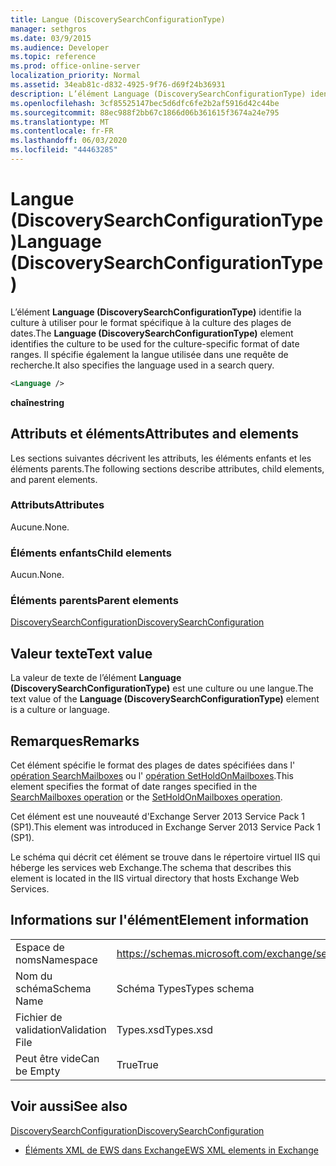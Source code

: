 ```yaml
---
title: Langue (DiscoverySearchConfigurationType)
manager: sethgros
ms.date: 03/9/2015
ms.audience: Developer
ms.topic: reference
ms.prod: office-online-server
localization_priority: Normal
ms.assetid: 34eab81c-d832-4925-9f76-d69f24b36931
description: L’élément Language (DiscoverySearchConfigurationType) identifie la culture à utiliser pour le format spécifique à la culture des plages de dates. Il spécifie également la langue utilisée dans une requête de recherche.
ms.openlocfilehash: 3cf85525147bec5d6dfc6fe2b2af5916d42c44be
ms.sourcegitcommit: 88ec988f2bb67c1866d06b361615f3674a24e795
ms.translationtype: MT
ms.contentlocale: fr-FR
ms.lasthandoff: 06/03/2020
ms.locfileid: "44463285"
---
```

# <a name="language-discoverysearchconfigurationtype"></a><span data-ttu-id="80f0b-104">Langue (DiscoverySearchConfigurationType)</span><span class="sxs-lookup"><span data-stu-id="80f0b-104">Language (DiscoverySearchConfigurationType)</span></span>

<span data-ttu-id="80f0b-105">L’élément **Language (DiscoverySearchConfigurationType)** identifie la culture à utiliser pour le format spécifique à la culture des plages de dates.</span><span class="sxs-lookup"><span data-stu-id="80f0b-105">The **Language (DiscoverySearchConfigurationType)** element identifies the culture to be used for the culture-specific format of date ranges.</span></span> <span data-ttu-id="80f0b-106">Il spécifie également la langue utilisée dans une requête de recherche.</span><span class="sxs-lookup"><span data-stu-id="80f0b-106">It also specifies the language used in a search query.</span></span> 
  
```XML
<Language />
```

 <span data-ttu-id="80f0b-107">**chaîne**</span><span class="sxs-lookup"><span data-stu-id="80f0b-107">**string**</span></span>
## <a name="attributes-and-elements"></a><span data-ttu-id="80f0b-108">Attributs et éléments</span><span class="sxs-lookup"><span data-stu-id="80f0b-108">Attributes and elements</span></span>

<span data-ttu-id="80f0b-109">Les sections suivantes décrivent les attributs, les éléments enfants et les éléments parents.</span><span class="sxs-lookup"><span data-stu-id="80f0b-109">The following sections describe attributes, child elements, and parent elements.</span></span>
  
### <a name="attributes"></a><span data-ttu-id="80f0b-110">Attributs</span><span class="sxs-lookup"><span data-stu-id="80f0b-110">Attributes</span></span>

<span data-ttu-id="80f0b-111">Aucune.</span><span class="sxs-lookup"><span data-stu-id="80f0b-111">None.</span></span>
  
### <a name="child-elements"></a><span data-ttu-id="80f0b-112">Éléments enfants</span><span class="sxs-lookup"><span data-stu-id="80f0b-112">Child elements</span></span>

<span data-ttu-id="80f0b-113">Aucun.</span><span class="sxs-lookup"><span data-stu-id="80f0b-113">None.</span></span>
  
### <a name="parent-elements"></a><span data-ttu-id="80f0b-114">Éléments parents</span><span class="sxs-lookup"><span data-stu-id="80f0b-114">Parent elements</span></span>

[<span data-ttu-id="80f0b-115">DiscoverySearchConfiguration</span><span class="sxs-lookup"><span data-stu-id="80f0b-115">DiscoverySearchConfiguration</span></span>](discoverysearchconfiguration.md)
  
## <a name="text-value"></a><span data-ttu-id="80f0b-116">Valeur texte</span><span class="sxs-lookup"><span data-stu-id="80f0b-116">Text value</span></span>

<span data-ttu-id="80f0b-117">La valeur de texte de l’élément **Language (DiscoverySearchConfigurationType)** est une culture ou une langue.</span><span class="sxs-lookup"><span data-stu-id="80f0b-117">The text value of the **Language (DiscoverySearchConfigurationType)** element is a culture or language.</span></span> 
  
## <a name="remarks"></a><span data-ttu-id="80f0b-118">Remarques</span><span class="sxs-lookup"><span data-stu-id="80f0b-118">Remarks</span></span>

<span data-ttu-id="80f0b-119">Cet élément spécifie le format des plages de dates spécifiées dans l' [opération SearchMailboxes](searchmailboxes-operation.md) ou l' [opération SetHoldOnMailboxes](setholdonmailboxes-operation.md).</span><span class="sxs-lookup"><span data-stu-id="80f0b-119">This element specifies the format of date ranges specified in the [SearchMailboxes operation](searchmailboxes-operation.md) or the [SetHoldOnMailboxes operation](setholdonmailboxes-operation.md).</span></span>
  
<span data-ttu-id="80f0b-120">Cet élément est une nouveauté d'Exchange Server 2013 Service Pack 1 (SP1).</span><span class="sxs-lookup"><span data-stu-id="80f0b-120">This element was introduced in Exchange Server 2013 Service Pack 1 (SP1).</span></span>
  
<span data-ttu-id="80f0b-121">Le schéma qui décrit cet élément se trouve dans le répertoire virtuel IIS qui héberge les services web Exchange.</span><span class="sxs-lookup"><span data-stu-id="80f0b-121">The schema that describes this element is located in the IIS virtual directory that hosts Exchange Web Services.</span></span>
  
## <a name="element-information"></a><span data-ttu-id="80f0b-122">Informations sur l'élément</span><span class="sxs-lookup"><span data-stu-id="80f0b-122">Element information</span></span>

|||
|:-----|:-----|
|<span data-ttu-id="80f0b-123">Espace de noms</span><span class="sxs-lookup"><span data-stu-id="80f0b-123">Namespace</span></span>  <br/> |https://schemas.microsoft.com/exchange/services/2006/types  <br/> |
|<span data-ttu-id="80f0b-124">Nom du schéma</span><span class="sxs-lookup"><span data-stu-id="80f0b-124">Schema Name</span></span>  <br/> |<span data-ttu-id="80f0b-125">Schéma Types</span><span class="sxs-lookup"><span data-stu-id="80f0b-125">Types schema</span></span>  <br/> |
|<span data-ttu-id="80f0b-126">Fichier de validation</span><span class="sxs-lookup"><span data-stu-id="80f0b-126">Validation File</span></span>  <br/> |<span data-ttu-id="80f0b-127">Types.xsd</span><span class="sxs-lookup"><span data-stu-id="80f0b-127">Types.xsd</span></span>  <br/> |
|<span data-ttu-id="80f0b-128">Peut être vide</span><span class="sxs-lookup"><span data-stu-id="80f0b-128">Can be Empty</span></span>  <br/> |<span data-ttu-id="80f0b-129">True</span><span class="sxs-lookup"><span data-stu-id="80f0b-129">True</span></span>  <br/> |
   
## <a name="see-also"></a><span data-ttu-id="80f0b-130">Voir aussi</span><span class="sxs-lookup"><span data-stu-id="80f0b-130">See also</span></span>



[<span data-ttu-id="80f0b-131">DiscoverySearchConfiguration</span><span class="sxs-lookup"><span data-stu-id="80f0b-131">DiscoverySearchConfiguration</span></span>](discoverysearchconfiguration.md)


- [<span data-ttu-id="80f0b-132">Éléments XML de EWS dans Exchange</span><span class="sxs-lookup"><span data-stu-id="80f0b-132">EWS XML elements in Exchange</span></span>](ews-xml-elements-in-exchange.md)

